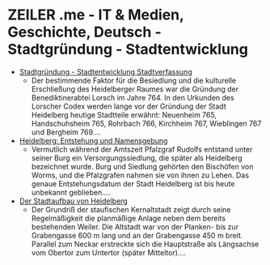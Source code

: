 # ZEILER .me - IT & Medien, Geschichte, Deutsch - Stadtgründung - Stadtentwicklung

-   [Stadtgründung - Stadtentwicklung Stadtverfassung](https://www.zeiler.me/stadtgruendung-stadtentwicklung/stadtverfassung.html)
    -   Der bestimmende Faktor für die Besiedlung und die kulturelle Erschließung des Heidelberger Raumes war die Gründung der Benediktinerabtei Lorsch im Jahre 764. In den Urkunden des Lorscher Codex werden lange vor der Gründung der Stadt Heidelberg heutige Stadtteile erwähnt: Neuenheim 765, Handschuhsheim 765, Rohrbach 766, Kirchheim 767, Wieblingen 767 und Bergheim 769....
-   [Heidelberg: Entstehung und Namensgebung](https://www.zeiler.me/stadtgruendung-stadtentwicklung/entstehung-und-namensgebung.html)
    -   Vermutlich während der Amtszeit Pfalzgraf Rudolfs entstand unter seiner Burg ein Versorgungssiedlung, die später als Heidelberg bezeichnet wurde. Burg und Siedlung gehörten den Bischöfen von Worms, und die Pfalzgrafen nahmen sie von ihnen zu Lehen. Das genaue Entstehungsdatum der Stadt Heidelberg ist bis heute unbekannt geblieben....
-   [Der Stadtaufbau von Heidelberg](https://www.zeiler.me/stadtgruendung-stadtentwicklung/stadtaufbau.html)
    -   Der Grundriß der staufischen Kernaltstadt zeigt durch seine Regelmäßigkeit die planmäßige Anlage neben dem bereits bestehenden Weiler. Die Altstadt war von der Planken- bis zur Grabengasse 600 m lang und an der Grabengasse 450 m breit. Parallel zum Neckar erstreckte sich die Hauptstraße als Längsachse vom Obertor zum Untertor (später Mitteltor)....